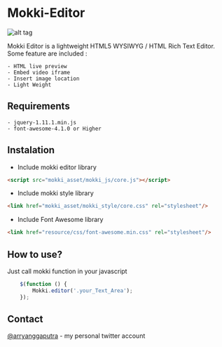 Mokki-Editor
============

![alt tag](https://raw.githubusercontent.com/arryanggaputra/Mokki-Editor/master/resource/screenShoot.png)


Mokki Editor is a lightweight HTML5 WYSIWYG / HTML Rich Text Editor. Some feature are included :

	- HTML live preview
	- Embed video iframe
	- Insert image location
	- Light Weight
	

Requirements
------------

	- jquery-1.11.1.min.js
	- font-awesome-4.1.0 or Higher


Instalation
-----------
* Include mokki editor library 
```html
<script src="mokki_asset/mokki_js/core.js"></script>
```
	
* Include mokki style library
```html
<link href="mokki_asset/mokki_style/core.css" rel="stylesheet"/>
```

* Include Font Awesome library 
```html	
<link href="resource/css/font-awesome.min.css" rel="stylesheet"/>
```
	

How to use?
-----------
Just call mokki function in your javascript

```js	
	$(function () {
		Mokki.editor('.your_Text_Area');
	});	
```

	
Contact
-------

[@arryanggaputra] - my personal twitter account




[@arryanggaputra]:http://twitter.com/arryanggaputra
